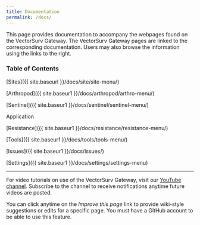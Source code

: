 ```yaml
---
title: Documentation
permalink: /docs/
---
```


This page provides documentation to accompany the webpages found on the VectorSurv Gateway. The VectorSurv Gateway pages are linked to the corresponding documentation. Users may also browse the information using the links to the right.

### Table of Contents
[Sites]({{ site.baseurl }}/docs/site/site-menu/)

[Arthropod]({{ site.baseur1 }}/docs/arthropod/arthro-menu/)

[Sentinel]({{ site.baseur1 }}/docs/sentinel/sentinel-menu/)

Application

[Resistance]({{ site.baseur1 }}/docs/resistance/resistance-menu/)

[Tools]({{ site.baseur1 }}/docs/tools/tools-menu/)

[Issues]({{ site.baseur1 }}/docs/issues/)

[Settings]({{ site.baseur1 }}/docs/settings/settings-menu)

***

For video tutorials on use of the VectorSurv Gateway, visit our [YouTube channel](https://www.youtube.com/channel/UCCtI2QiZKE32AtlaiAVzl-g). Subscribe to the channel to receive notifications anytime future videos are posted.

You can click anytime on the *Improve this page* link to provide wiki-style suggestions or edits for a specific page. You must have a GitHub account to be able to use this feature.
